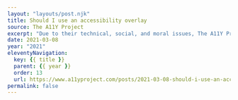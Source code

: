 ```yaml
---
layout: "layouts/post.njk"
title: Should I use an accessibility overlay
source: The A11Y Project
excerpt: "Due to their technical, social, and moral issues, The A11Y Project does not recommend using permanent plugins. We view these kinds of products as actively harmful, and a step backwards for digital accessibility efforts."
date: 2021-03-08
year: "2021"
eleventyNavigation:
  key: {{ title }}
  parent: {{ year }}
  order: 13
  url: https://www.a11yproject.com/posts/2021-03-08-should-i-use-an-accessibility-overlay/
permalink: false
---
```

